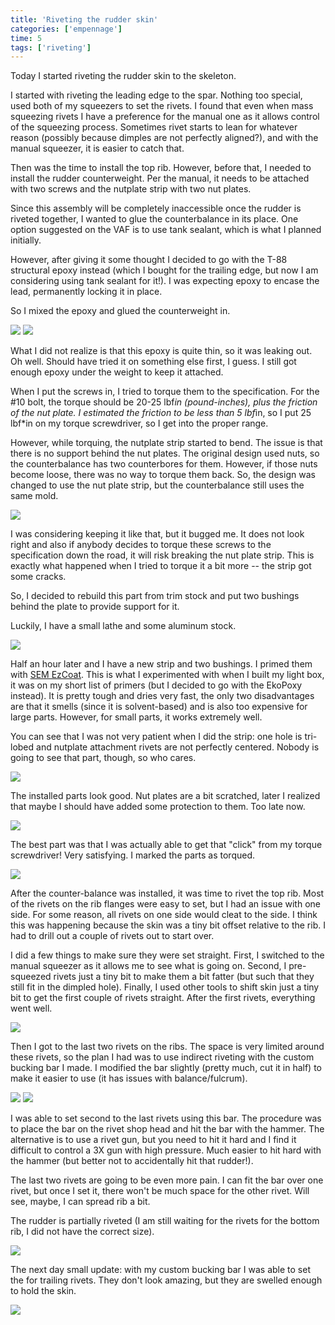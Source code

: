 ```yaml
---
title: 'Riveting the rudder skin'
categories: ['empennage']
time: 5
tags: ['riveting']
---
```


Today I started riveting the rudder skin to the skeleton.

<!-- more -->

I started with riveting the leading edge to the spar. Nothing too special, used both of my squeezers to set the rivets. I found that even when mass squeezing rivets I have a preference for the manual one as it allows control of the squeezing process. Sometimes rivet starts to lean for whatever reason (possibly because dimples are not perfectly aligned?), and with the manual squeezer, it is easier to catch that.

Then was the time to install the top rib. However, before that, I needed to install the rudder counterweight. Per the manual, it needs to be attached with two screws and the nutplate strip with two nut plates.

Since this assembly will be completely inaccessible once the rudder is riveted together, I wanted to glue the counterbalance in its place. One option suggested on the VAF is to use tank sealant, which is what I planned initially. 

However, after giving it some thought I decided to go with the T-88 structural epoxy instead (which I bought for the trailing edge, but now I am considering using tank sealant for it!). I was expecting epoxy to encase the lead, permanently locking it in place.

So I mixed the epoxy and glued the counterweight in.

![](00-mixing-epoxy.jpeg)
![](01-counterweight-glued-in.jpeg)

What I did not realize is that this epoxy is quite thin, so it was leaking out. Oh well. Should have tried it on something else first, I guess. I still got enough epoxy under the weight to keep it attached.

When I put the screws in, I tried to torque them to the specification. For the #10 bolt, the torque should be 20-25 lbf*in (pound-inches), plus the friction of the nut plate. I estimated the friction to be less than 5 lbf*in, so I put 25 lbf*in on my torque screwdriver, so I get into the proper range.

However, while torquing, the nutplate strip started to bend. The issue is that there is no support behind the nut plates. The original design used nuts, so the counterbalance has two counterbores for them. However, if those nuts become loose, there was no way to torque them back. So, the design was changed to use the nut plate strip, but the counterbalance still uses the same mold.

![](02-nutplate-strip-bent.jpeg)

I was considering keeping it like that, but it bugged me. It does not look right and also if anybody decides to torque these screws to the specification down the road, it will risk breaking the nut plate strip. This is exactly what happened when I tried to torque it a bit more -- the strip got some cracks.

So, I decided to rebuild this part from trim stock and put two bushings behind the plate to provide support for it.

Luckily, I have a small lathe and some aluminum stock.

![](03-machining-bushings.jpeg)

Half an hour later and I have a new strip and two bushings. I primed them with [SEM EzCoat](https://www.semproducts.com/product/ez-coattm). This is what I experimented with when I built my light box, it was on my short list of primers (but I decided to go with the EkoPoxy instead). It is pretty tough and dries very fast, the only two disadvantages are that it smells (since it is solvent-based) and is also too expensive for large parts. However, for small parts, it works extremely well.

You can see that I was not very patient when I did the strip: one hole is tri-lobed and nutplate attachment rivets are not perfectly centered. Nobody is going to see that part, though, so who cares.

![](04-new-nutplate-strip.jpeg)

The installed parts look good. Nut plates are a bit scratched, later I realized that maybe I should have added some protection to them. Too late now.

![](05-new-nutplate-strip-installed.jpeg)

The best part was that I was actually able to get that "click" from my torque screwdriver! Very satisfying. I marked the parts as torqued.

![](06-everything-torqued.jpeg)

After the counter-balance was installed, it was time to rivet the top rib. Most of the rivets on the rib flanges were easy to set, but I had an issue with one side. For some reason, all rivets on one side would cleat to the side. I think this was happening because the skin was a tiny bit offset relative to the rib. I had to drill out a couple of rivets out to start over.

I did a few things to make sure they were set straight. First, I switched to the manual squeezer as it allows me to see what is going on. Second, I pre-squeezed rivets just a tiny bit to make them a bit fatter (but such that they still fit in the dimpled hole). Finally, I used other tools to shift skin just a tiny bit to get the first couple of rivets straight. After the first rivets, everything went well. 

![](07-rivets-are-okay.jpeg)

Then I got to the last two rivets on the ribs. The space is very limited around these rivets, so the plan I had was to use indirect riveting with the custom bucking bar I made. I modified the bar slightly (pretty much, cut it in half) to make it easier to use (it has issues with balance/fulcrum).

![](08-narrow-edge.jpeg)
![](09-mini-bucking-bar.jpeg)

I was able to set second to the last rivets using this bar. The procedure was to place the bar on the rivet shop head and hit the bar with the hammer. The alternative is to use a rivet gun, but you need to hit it hard and I find it difficult to control a 3X gun with high pressure. Much easier to hit hard with the hammer (but better not to accidentally hit that rudder!).

The last two rivets are going to be even more pain. I can fit the bar over one rivet, but once I set it, there won't be much space for the other rivet. Will see, maybe, I can spread rib a bit.

The rudder is partially riveted (I am still waiting for the rivets for the bottom rib, I did not have the correct size).

![](10-riveted-rudder.jpeg)

The next day small update: with my custom bucking bar I was able to set the for trailing rivets. They don't look amazing, but they are swelled enough to hold the skin.

![](11-riveted-trailing-rivets.jpeg)